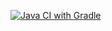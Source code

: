 [![Java CI with Gradle](https://github.com/Irina-Kalmykova/Web/actions/workflows/gradle.yml/badge.svg)](https://github.com/Irina-Kalmykova/Web/actions/workflows/gradle.yml)